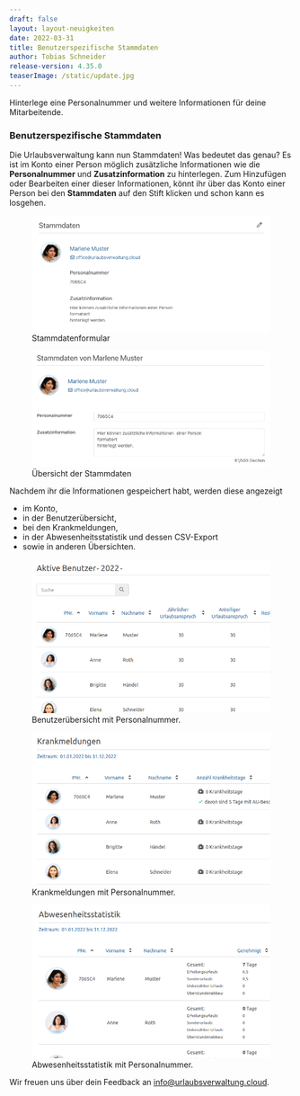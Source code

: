 ```yaml
---
draft: false
layout: layout-neuigkeiten
date: 2022-03-31
title: Benutzerspezifische Stammdaten
author: Tobias Schneider
release-version: 4.35.0
teaserImage: /static/update.jpg
---
```


Hinterlege eine Personalnummer und weitere Informationen für deine Mitarbeitende.

<!-- more -->

### Benutzerspezifische Stammdaten

Die Urlaubsverwaltung kann nun Stammdaten! Was bedeutet das genau? Es ist im Konto einer Person möglich zusätzliche Informationen
wie die **Personalnummer** und **Zusatzinformation** zu hinterlegen. Zum Hinzufügen oder Bearbeiten einer dieser Informationen,
könnt ihr über das Konto einer Person bei den __Stammdaten__ auf den Stift klicken und schon kann es losgehen.  

<div class="flex my-8 gap-4 flex-col md:flex-row">
    <figure>
        <img
          src="basedata-account-overview.png"
          alt="Eingabe der Stammdaten"
          decoding="async"
          loading="lazy"
          class="rounded-lg"
        />
        <figcaption class="text-sm text-center">Stammdatenformular</figcaption>
    </figure>
    <figure>
        <img
          src="basedata-input.png"
          alt="Eingabe der Stammdaten"
          decoding="async"
          loading="lazy"
          class="rounded-lg"
        />
        <figcaption class="text-sm text-center">Übersicht der Stammdaten</figcaption>
    </figure>
</div>

Nachdem ihr die Informationen gespeichert habt, werden diese angezeigt

* im Konto,
* in der Benutzerübersicht,
* bei den Krankmeldungen,
* in der Abwesenheitsstatistik und dessen CSV-Export
* sowie in anderen Übersichten.

<div class="flex my-8 gap-4 flex-col md:flex-row">
    <figure>
        <picture>
            <source srcset="benutzeruebersicht.avif" type="image/avif" />
            <img
              src="benutzeruebersicht.png"
              alt="Benutzeruebersicht mit Personalnummer"
              decoding="async"
              loading="lazy"
              class="rounded-lg"
            />
        </picture>
        <figcaption class="text-sm text-center">Benutzerübersicht mit Personalnummer.</figcaption>
    </figure>
    <figure>
        <picture>
            <source srcset="krankmeldungen.avif" type="image/avif" />
            <img
              src="krankmeldungen.png"
              alt="Krankmeldungen mit Personalnummer"
              decoding="async"
              loading="lazy"
              class="rounded-lg"
            />
        </picture>
      <figcaption class="text-sm text-center">Krankmeldungen mit Personalnummer.</figcaption>
    </figure>
    <figure>
        <picture>
            <source srcset="abwesenheitsstatistik.avif" type="image/avif" />
            <img
              src="abwesenheitsstatistik.png"
              alt="Abwesenheitsstatistik mit Personalnummer"
              decoding="async"
              loading="lazy"
              class="rounded-lg"
            />
        </picture>
        <figcaption class="text-sm text-center">Abwesenheitsstatistik mit Personalnummer.</figcaption>
    </figure>
</div>

Wir freuen uns über dein Feedback an <a href="mailto:info@urlaubsverwaltung.cloud?subject=Feedback">info@urlaubsverwaltung.cloud</a>.

